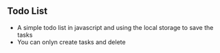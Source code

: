 ## Todo List 
- A simple todo list in javascript and using the local storage to save the tasks
- You can onlyn create tasks and delete
